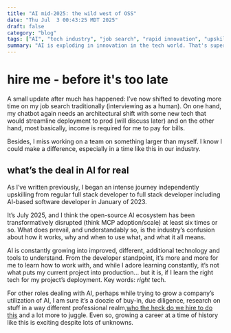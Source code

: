 ```yaml
---
title: "AI mid-2025: the wild west of OSS"
date: "Thu Jul  3 00:43:25 MDT 2025"
draft: false
category: "blog"
tags: ["AI", "tech industry", "job search", "rapid innovation", "upskilling"]
summary: "AI is exploding in innovation in the tech world. That's super exciting and it is about time I contribute to efforts of larger scale."
---
```


# hire me - before it's too late

A small update after much has happened: I’ve now shifted to devoting more time on my job search traditionally (interviewing as a human). On one hand, my chatbot again needs an architectural shift with some new tech that would streamline deployment to prod (will discuss later) and on the other hand, most basically, income is required for me to pay for bills.

Besides, I miss working on a team on something larger than myself. I know I could make a difference, especially in a time like this in our industry.

## what’s the deal in AI for real

As I’ve written previously, I began an intense journey independently upskilling from regular full stack developer to full stack developer including AI-based software developer in January of 2023.

It’s July 2025, and I think the open-source AI ecosystem has been transformatively disrupted (think MCP adoption/scale) at least six times or so. What does prevail, and understandably so, is the industry’s confusion about how it works, why and when to use what, and what it all means.

AI is constantly growing into improved, different, additional technology and tools to understand. From the developer standpoint, it’s more and more for me to learn how to work with, and while I adore learning constantly, it’s not what puts my current project into production... but it is, if I learn the right tech for my project’s deployment. Key words: _right_ tech.

For other roles dealing with AI, perhaps while trying to grow a company’s utilization of AI, I am sure it’s a doozie of buy-in, due diligence, research on stuff in a way different professional realm,[who the heck do we hire to do this](https://mollycarroll.dev/about/resume/) and a lot more to juggle. Even so, growing a career at a time of history like this is exciting despite lots of unknowns.
